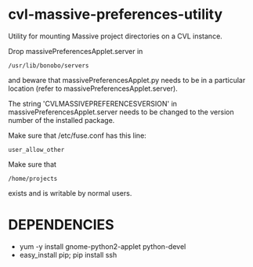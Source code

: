 cvl-massive-preferences-utility
===============================

Utility for mounting Massive project directories on a CVL instance.

Drop massivePreferencesApplet.server in

    /usr/lib/bonobo/servers

and beware that massivePreferencesApplet.py needs to be in a particular
location (refer to massivePreferencesApplet.server).

The string 'CVLMASSIVEPREFERENCESVERSION' in
massivePreferencesApplet.server needs to be changed to the version
number of the installed package.

Make sure that /etc/fuse.conf has this line:

    user_allow_other

Make sure that

    /home/projects

exists and is writable by normal users.

DEPENDENCIES
============

* yum -y install gnome-python2-applet python-devel
* easy_install pip; pip install ssh

